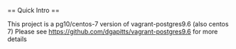 == Quick Intro ==

This project is a pg10/centos-7 version of vagrant-postgres9.6 (also centos 7)
Please see https://github.com/dgapitts/vagrant-postgres9.6 for more details
